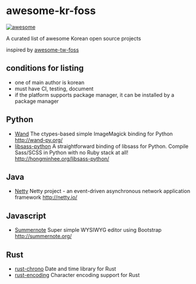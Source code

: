 # awesome-kr-foss

[![awesome](https://camo.githubusercontent.com/13c4e50d88df7178ae1882a203ed57b641674f94/68747470733a2f2f63646e2e7261776769742e636f6d2f73696e647265736f726875732f617765736f6d652f643733303566333864323966656437386661383536353265336136336531353464643865383832392f6d656469612f62616467652e737667)](https://github.com/darjeeling/awesome-kr-foss)

A curated list of awesome Korean open source projects

inspired by [awesome-tw-foss](https://github.com/tjwei/awesome-tw-foss)

## conditions for listing
* one of main author is korean
* must have CI, testing, document
* if the platform supports package manager, it can be installed by a package manager

## Python
* [Wand](https://github.com/dahlia/wand) The ctypes-based simple ImageMagick binding for Python http://wand-py.org/
* [libsass-python](https://github.com/dahlia/libsass-python) A straightforward binding of libsass for Python. Compile Sass/SCSS in Python with no Ruby stack at all! http://hongminhee.org/libsass-python/

## Java
* [Netty](https://github.com/netty/netty) Netty project - an event-driven asynchronous network application framework http://netty.io/

## Javascript
* [Summernote](https://github.com/summernote/summernote) Super simple WYSIWYG editor using Bootstrap http://summernote.org/

## Rust
* [rust-chrono](https://github.com/lifthrasiir/rust-chrono) Date and time library for Rust
* [rust-encoding](https://github.com/lifthrasiir/rust-encoding) Character encoding support for Rust
